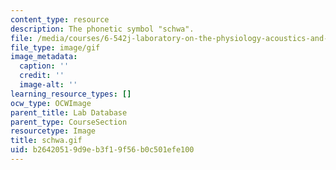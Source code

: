 ```yaml
---
content_type: resource
description: The phonetic symbol "schwa".
file: /media/courses/6-542j-laboratory-on-the-physiology-acoustics-and-perception-of-speech-fall-2005/b26420519d9eb3f19f56b0c501efe100_schwa.gif
file_type: image/gif
image_metadata:
  caption: ''
  credit: ''
  image-alt: ''
learning_resource_types: []
ocw_type: OCWImage
parent_title: Lab Database
parent_type: CourseSection
resourcetype: Image
title: schwa.gif
uid: b2642051-9d9e-b3f1-9f56-b0c501efe100
---
```

